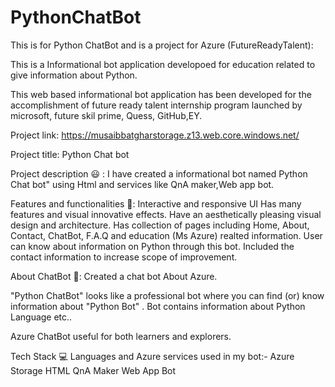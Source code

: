 # PythonChatBot
This is for Python ChatBot and is a project for Azure (FutureReadyTalent):

This is a Informational bot application developoed for education related to give information about Python.

This web based informational bot application has been developed for the accomplishment of future ready talent internship program launched by microsoft, future skil prime, Quess, GitHub,EY.

Project link: https://musaibbatgharstorage.z13.web.core.windows.net/

Project title:  Python Chat bot
   
Project description 😃 :
I have created a informational bot named Python Chat bot" using Html and services like QnA maker,Web app bot.

Features and functionalities 🧐:
Interactive and responsive UI
Has many features and visual innovative effects.
Have an aesthetically pleasing visual design and architecture.
Has collection of pages including Home, About, Contact, ChatBot, F.A.Q and education (Ms Azure) realted information.
User can know about information on Python through this bot.
Included the contact information to increase scope of improvement.

About ChatBot 💬:
Created a chat bot About Azure.

"Python ChatBot" looks like a professional bot where you can find (or) know information about "Python Bot" .
Bot contains information about Python Language etc..

Azure ChatBot useful for both learners and explorers.

Tech Stack 💻
Languages and Azure services used in my bot:-
Azure Storage
HTML
QnA Maker
Web App Bot
